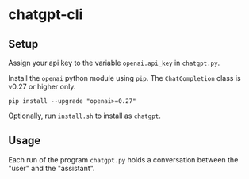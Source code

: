 # chatgpt-cli

## Setup
Assign your api key to the variable `openai.api_key` in `chatgpt.py`.

Install the `openai` python module using `pip`. The `ChatCompletion` class is v0.27 or higher only.
```
pip install --upgrade "openai>=0.27"
```
Optionally, run `install.sh` to install as `chatgpt`.

## Usage
Each run of the program `chatgpt.py` holds a conversation between the "user" and the "assistant".